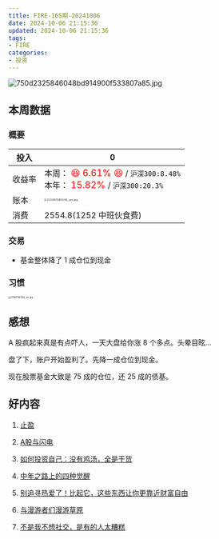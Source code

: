 ```yaml
---
title: FIRE-165期-20241006
date: 2024-10-06 21:15:36
updated: 2024-10-06 21:15:36
tags:
- FIRE
categories:
- 投资
---
```


![750d2325846048bd914900f533807a85.jpg](https://s2.loli.net/2024/10/06/l5wvjDYodSsquxe.jpg)

## 本周数据

### 概要

| 投入   | 0                                                     |
| ------ | ------------------------------------------------------------ |
| 收益率 | 本周：<font color="red" size=4> 😆 6.61% 😆</font> / `沪深300:8.48%`    <br />本年：<font color="red" size=4> 15.82% </font>/ `沪深300:20.3%` |
| 账本   | <img src="https://s2.loli.net/2024/10/06/2CNamyXDMo43vIg.jpg" alt="211697983156_.pic.jpg" style="zoom:33%;" /> |
| 消费   | 2554.8(1252 中班伙食费)                                           |

### 交易
* 基金整体降了 1 成仓位到现金

### 习惯

<img src="https://s2.loli.net/2024/10/06/P9Lh8UlI2cHt1XD.jpg" alt="211697983156_.pic.jpg" style="zoom:30%;" />

## 感想

A 股疯起来真是有点吓人，一天大盘给你涨 8 个多点。头晕目眩...

盘了下，账户开始盈利了。先降一成仓位到现金。

现在股票基金大致是 75 成的仓位，还 25 成的债基。

## 好内容

1. [止盈](https://mp.weixin.qq.com/s/tf7Yjnfx3MtspyAPRvg0eA)

2. [A股与闪电](https://mp.weixin.qq.com/s/YPJv-qvv4YvrbP3PyXQrMw)

3. [如何投资自己：没有鸡汤，全是干货](https://www.xiaoyuzhoufm.com/episode/66f9526081cdab3a93f0155b)

4. [中年之路上的四种觉醒](https://www.xiaoyuzhoufm.com/episode/66f28c352adfe48b8317ac97)

5. [别追寻热爱了！比起它，这些东西让你更靠近财富自由](https://www.xiaoyuzhoufm.com/episode/66f65bc581cdab3a937360f7)

6. [与漫游者们漫游草原](https://www.xiaoyuzhoufm.com/episode/66f79598e27add2172e5e4e6)

7. [不是我不想社交，是有的人太糟糕](https://www.xiaoyuzhoufm.com/episode/66efe2cf6920a36bfccc718d)
